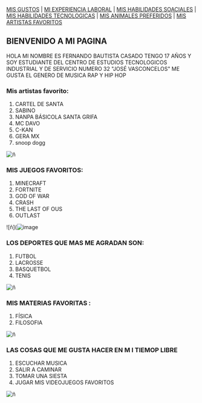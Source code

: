 [MIS GUSTOS](Mis_gustos.md) | [MI EXPERIENCIA LABORAL](Mi_experiencia_laboral.md) | [MIS HABILIDADES SOACIALES](Mis_habilidades_sociales.md) | [MIS HABILIDADES TECNOLOGICAS](Mis_habilidades_tecnológicas.md) | [MIS ANIMALES PREFERIDOS](mis_animales_preferidos.md) | [MIS ARTISTAS FAVORITOS](mis_artistas_favoritos.md)
## BIENVENIDO A MI PAGINA

HOLA MI NOMBRE ES FERNANDO BAUTISTA CASADO TENGO 17 AÑOS Y SOY ESTUDIANTE DEL CENTRO DE ESTUDIOS TECNOLOGICOS INDUSTRIAL Y DE SERVICIO NUMERO 32 "JOSÉ VASCONCELOS"
ME GUSTA EL GENERO DE MUSICA RAP Y HIP HOP
###  Mis artistas favorito:
1. CARTEL DE SANTA
2. SABINO
3. NANPA BÁSICOLA SANTA GRIFA
4. MC DAVO 
5. C-KAN
6. GERA MX
7. snoop dogg

![ñ](http://cdn2.dineroenimagen.com/media/dinero/styles/xlarge/public/images/2021/12/vecino-virtual-de-snoop-dogg.jpg)

### MIS JUEGOS FAVORITOS:
1.  MINECRAFT
2. FORTNITE 
3. GOD OF WAR
4. CRASH 
5. THE LAST OF OUS
6. OUTLAST

![ñ](![image](https://user-images.githubusercontent.com/99769697/156666719-4661e816-4321-41f9-a1af-1d30314a5126.png)


### LOS DEPORTES QUE MAS ME AGRADAN SON: 
1. FUTBOL
2. LACROSSE
3. BASQUETBOL
4. TENIS

![ñ](https://cdn-3.expansion.mx/dims4/default/b1b44c6/2147483647/strip/true/crop/1200x743+0+0/resize/1200x743!/format/webp/quality/90/?url=https%3A%2F%2Fcherry-brightspot.s3.amazonaws.com%2F98%2F23%2F183594424fc9a30b16ac50551d66%2Fbas-afp01.jpg)

###  MIS MATERIAS FAVORITAS :
1.  FÍSICA
2.  FILOSOFIA

![ñ](https://cdn.zendalibros.com/wp-content/uploads/socrates.jpg)

### LAS COSAS QUE ME GUSTA HACER EN M I TIEMOP LIBRE
1. ESCUCHAR MUSICA 
2. SALIR A CAMINAR
3. TOMAR UNA SIESTA 
4. JUGAR MIS VIDEOJUEGOS FAVORITOS

![ñ](https://c8.alamy.com/compes/2e2xamb/hobby-escuchar-musica-mp3-y-auriculares-dibujo-estilo-vector-ilustracion-2e2xamb.jpg)
